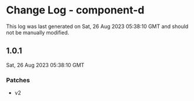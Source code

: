 # Change Log - component-d

This log was last generated on Sat, 26 Aug 2023 05:38:10 GMT and should not be manually modified.

## 1.0.1
Sat, 26 Aug 2023 05:38:10 GMT

### Patches

- v2

